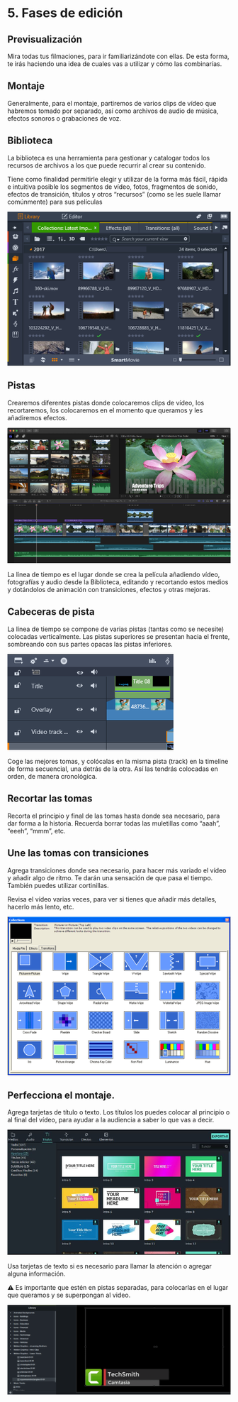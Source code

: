 # 5. Fases de edición

## Previsualización

Mira todas tus filmaciones, para ir familiarizándote con ellas. De esta forma, te irás haciendo una idea de cuales vas a utilizar y cómo las combinarías.

## Montaje

Generalmente, para el montaje, partiremos de varios clips de vídeo que habremos tomado por separado, así como archivos de audio de música, efectos sonoros o grabaciones de voz.

## Biblioteca

La biblioteca es una herramienta para gestionar y catalogar todos los recursos de archivos a los que puede recurrir al crear su contenido.

Tiene como finalidad permitirle elegir y utilizar de la forma más fácil, rápida e intuitiva posible los segmentos de vídeo, fotos, fragmentos de sonido, efectos de transición, títulos y otros “recursos” (como se les suele llamar comúnmente) para sus películas

![imagen](media/image13.png)

## Pistas

Crearemos diferentes pistas donde colocaremos clips de vídeo, los recortaremos, los colocaremos en el momento que queramos y les añadiremos efectos.

![imagen](media/image14.png)

La línea de tiempo es el lugar donde se crea la película añadiendo vídeo, fotografías y audio desde la Biblioteca, editando y recortando estos medios y dotándolos de animación con transiciones, efectos y otras mejoras.

## Cabeceras de pista

La línea de tiempo se compone de varias pistas (tantas como se necesite) colocadas verticalmente. Las pistas superiores se presentan hacia el frente, sombreando con sus partes opacas las pistas inferiores.

![imagen](media/image15.png)

Coge las mejores tomas, y colócalas en la misma pista (track) en la timeline de forma secuencial, una detrás de la otra. Así las tendrás colocadas en orden, de manera cronológica.

## Recortar las tomas

Recorta el principio y final de las tomas hasta donde sea necesario, para dar forma a la historia. Recuerda borrar todas las muletillas como “aaah”, “eeeh”, “mmm”, etc.

## Une las tomas con transiciones

Agrega transiciones donde sea necesario, para hacer más variado el vídeo y añadir algo de ritmo. Te darán una sensación de que pasa el tiempo. También puedes utilizar cortinillas.

Revisa el vídeo varias veces, para ver si tienes que añadir más detalles, hacerlo más lento, etc.

![imagen](media/image16.png)

## Perfecciona el montaje.

Agrega tarjetas de título o texto. Los títulos los puedes colocar al principio o al final del vídeo, para ayudar a la audiencia a saber lo que vas a decir.

![imagen](media/image17.png)

Usa tarjetas de texto si es necesario para llamar la atención o agregar alguna información.

⚠️ Es importante que estén en pistas separadas, para colocarlas en el lugar que queramos y se superpongan al video.

![imagen](media/image18.png)